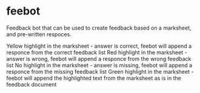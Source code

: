 # feebot
Feedback bot that can be used to create feedback based on a marksheet, and pre-written respoces.

Yellow highlight in the marksheet - answer is correct, feebot will append a responce from the correct feedback list
Red highlight in the marksheet - answer is wrong, feebot will append a responce from the wrong feedback list
No highlight in the marksheet - answer is missing, feebot will append a responce from the missing feedback list
Green highlight in the marksheet - feebot will append the highlighted text from the marksheet as is in the feedback document
